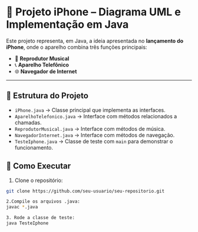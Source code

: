 # 📱 Projeto iPhone – Diagrama UML e Implementação em Java

Este projeto representa, em Java, a ideia apresentada no **lançamento do iPhone**, onde o aparelho combina três funções principais:

- 🎵 **Reprodutor Musical**  
- 📞 **Aparelho Telefônico**  
- 🌐 **Navegador de Internet**

---

## 📂 Estrutura do Projeto

- `iPhone.java` → Classe principal que implementa as interfaces.  
- `AparelhoTelefonico.java` → Interface com métodos relacionados a chamadas.  
- `ReprodutorMusical.java` → Interface com métodos de música.  
- `NavegadorInternet.java` → Interface com métodos de navegação.  
- `TesteIphone.java` → Classe de teste com `main` para demonstrar o funcionamento.  

## 🚀 Como Executar

1. Clone o repositório:
```bash
git clone https://github.com/seu-usuario/seu-repositorio.git

2.Compile os arquivos .java:
javac *.java

3. Rode a classe de teste:
java TesteIphone
